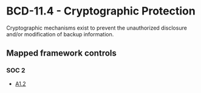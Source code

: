 # BCD-11.4 - Cryptographic Protection
Cryptographic mechanisms exist to prevent the unauthorized disclosure and/or modification of backup information.
## Mapped framework controls
### SOC 2
- [A1.2](../soc2/a12.md)